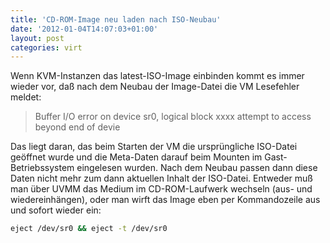 ```yaml
---
title: 'CD-ROM-Image neu laden nach ISO-Neubau'
date: '2012-01-04T14:07:03+01:00'
layout: post
categories: virt
---
```


Wenn KVM-Instanzen das latest-ISO-Image einbinden kommt es immer wieder vor, daß nach dem Neubau der Image-Datei die VM Lesefehler meldet:

> Buffer I/O error on device sr0, logical block xxxx
> attempt to access beyond end of devie

Das liegt daran, das beim Starten der VM die ursprüngliche ISO-Datei geöffnet wurde und die Meta-Daten darauf beim Mounten im Gast-Betriebssystem eingelesen wurden. Nach dem Neubau passen dann diese Daten nicht mehr zum dann aktuellen Inhalt der ISO-Datei.
Entweder muß man über UVMM das Medium im CD-ROM-Laufwerk wechseln (aus- und wiedereinhängen), oder man wirft das Image eben per Kommandozeile aus und sofort wieder ein:
```bash
eject /dev/sr0 && eject -t /dev/sr0
```
